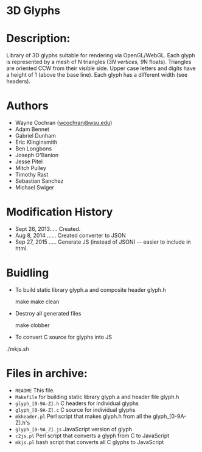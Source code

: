 # 3D Glyphs

# Description:

Library of 3D glyphs suitable for rendering via OpenGL/WebGL.
Each glyph is represented by a mesh of N triangles (3*N vertices, 9*N floats).
Triangles are oriented CCW from their visible side.
Upper case letters and digits have a height of 1 (above the base line).
Each glyph has a different width (see headers).

# Authors
  * Wayne Cochran  (wcochran@wsu.edu)
  * Adam Bennet
  * Gabriel Dunham
  * Eric Klinginsmith
  * Ben Longbons
  * Joseph O'Banion
  * Jesse Pitel
  * Mitch Pulley
  * Timothy Rast
  * Sebastian Sanchez
  * Michael Swiger

# Modification History
   * Sept 26, 2013..... Created.
   * Aug 8, 2014 ...... Created converter to JSON
   * Sep 27, 2015 ..... Generate JS (instead of JSON) -- easier to include in html.

# Buidling

  * To build static library glyph.a and composite header glyph.h

    make
    make clean

  * Destroy all generated files

    make clobber

  * To convert C source for glyphs into JS

   ./mkjs.sh

# Files in archive:

* `README` This file.
* `Makefile`  for building static library glyph.a and header file glyph.h
* `glyph_[0-9A-Z].h` C headers for individual glyphs
* `glyph_[0-9A-Z].c` C source for individual glyphs
* `mkheader.pl` Perl script that makes glyph.h from all the glyph_[0-9A-Z].h's
* `glyph_[0-9A_Z].js`  JavaScript version of glyph
* `c2js.pl`  Perl script that converts a glyph from C to JavaScript
* `mkjs.pl`  bash script that converts all C glyphs to JavaScript
